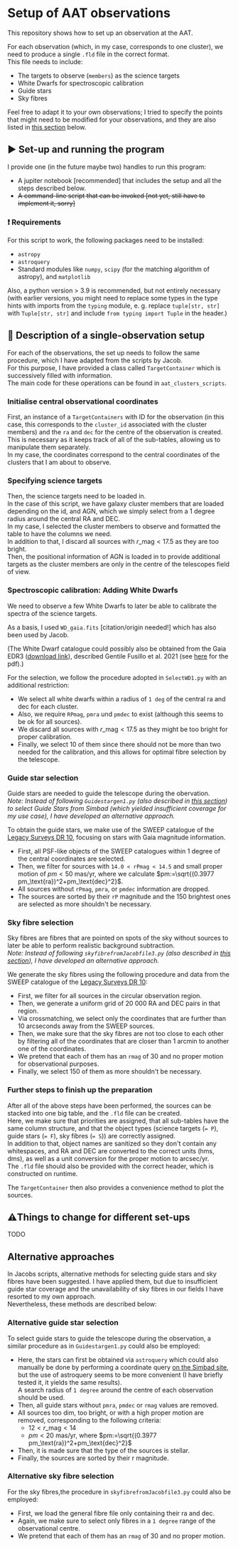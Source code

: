 # Setup of AAT observations

This repository shows how to set up an observation at the AAT.

For each observation (which, in my case, corresponds to one cluster), we need to produce a single `.fld` file in the correct format.\
This file needs to include:

- The targets to observe (`members`) as the science targets
- White Dwarfs for spectroscopic calibration
- Guide stars
- Sky fibres

Feel free to adapt it to your own observations; I tried to specify the points that might need to be modified for your observations, and they are also listed in [this section](#things_to_change) below.
  
## :arrow_forward: Set-up and running the program

I provide one (in the future maybe two) handles to run this program:

- A jupiter notebook [recommended] that includes the setup and all the steps described below.
- <s>A command-line script that can be invoked [not yet, still have to implement it, sorry]</s>

### :exclamation: Requirements

For this script to work, the following packages need to be installed:

- `astropy`
- `astroquery`
- Standard modules like `numpy`, `scipy` (for the matching algorithm of astropy), and `matplotlib`
  
Also, a python version $>$ 3.9 is recommended, but not entirely necessary (with earlier versions, you might need to replace some types in the type hints with imports from the `typing` module, e. g. replace `tuple[str, str]` with `Tuple[str, str]` and include `from typing import Tuple` in the header.)

## :telescope: Description of a single-observation setup

For each of the observations, the set up needs to follow the same procedure, which I have adapted from the scripts by Jacob.\
For this purpose, I have provided a class called `TargetContainer` which is successively filled with information.\
The main code for these operations can be found in `aat_clusters_scripts`.

### Initialise central observational coordinates

First, an instance of a `TargetContainers` with ID for the observation (in this case, this corresponds to the `cluster_id` associated with the cluster members) and the `ra` and `dec` for the centre of the observation is created.\
This is necessary as it keeps track of all of the sub-tables, allowing us to manipulate them separately.\
In my case, the coordinates correspond to the central coordinates of the clusters that I am about to observe.

### Specifying science targets

Then, the science targets need to be loaded in.\
In the case of this script, we have galaxy cluster members that are loaded depending on the id, and AGN, which we simply select from a 1 degree radius around the central RA and DEC.\
In my case, I selected the cluster members to observe and formatted the table to have the columns we need.\
In addition to that, I discard all sources with $r\text{\_mag} < 17.5$ as they are too bright.\
Then, the positional information of AGN is loaded in to provide additional targets as the cluster members are only in the centre of the telescopes field of view.

### Spectroscopic calibration: Adding White Dwarfs

We need to observe a few White Dwarfs to later be able to calibrate the spectra of the science targets.

As a basis, I used `WD_gaia.fits` [citation/origin needed!] which has also been used by Jacob.

(The White Dwarf catalogue could possibly also be obtained from the Gaia EDR3 ([download link](https://warwick.ac.uk/fac/sci/physics/research/astro/research/catalogues/gaiaedr3_wd_main.fits.gz)), described Gentile Fusillo et al. 2021 (see [here](https://arxiv.org/pdf/2106.07669.pdf) for the pdf).)

For the selection, we follow the procedure adopted in `SelectWD1.py` with an additional restriction:

- We select all white dwarfs within a radius of `1 deg` of the central ra and dec for each cluster.
- Also, we require `RPmag`, `pmra` und `pmdec` to exist (although this seems to be ok for all sources).
- We discard all sources with $r\text{\_mag} < 17.5$ as they might be too bright for proper calibration.
- Finally, we select 10 of them since there should not be more than two needed for the calibration, and this allows for optimal fibre selection by the telescope.

### Guide star selection

Guide stars are needed to guide the telescope during the obervation.\
*Note: Instead of following `Guidestargen1.py` (also described in [this section](#alternative-guide-star-selection)) to select Guide Stars from Simbad (which yielded insufficient coverage for my use case), I have developed an alternative approach.*

To obtain the guide stars, we make use of the SWEEP catalogue of the [Legacy Surveys DR 10](https://www.legacysurvey.org/dr10/description/), focusing on stars with Gaia magnitude information.

- First, all PSF-like objects of the SWEEP catalogues within 1 degree of the central coordinates are selected.
- Then, we filter for sources with `14.0 < rPmag < 14.5` and small proper motion of $pm < 50$ mas/yr, where we calculate $pm:=\sqrt{(0.3977 pm_\text{ra})^2+pm_\text{dec}^2}$.
- All sources without `rPmag`, `pmra`, or `pmdec` information are dropped.
- The sources are sorted by their `rP` magnitude and the 150 brightest ones are selected as more shouldn't be necessary.

### Sky fibre selection

Sky fibres are fibres that are pointed on spots of the sky without sources to later be able to perform realistic background subtraction.\
*Note: Instead of following `skyfibrefromJacobfile3.py` (also described in [this section](#alternative-sky-fibre-selection)), I have developed an alternative approach.*

We generate the sky fibres using the following procedure and data from the SWEEP catalogue of the [Legacy Surveys DR 10](https://www.legacysurvey.org/dr10/description/):

- First, we filter for all sources in the circular observation region.
- Then, we generate a uniform grid of 20 000 RA and DEC pairs in that region.
- Via crossmatching, we select only the coordinates that are further than 10 arcseconds away from the SWEEP sources.
- Then, we make sure that the sky fibres are not too close to each other by filtering all of the coordinates that are closer than 1 arcmin to another one of the coordinates.
- We pretend that each of them has an `rmag` of 30 and no proper motion for observational purposes.
- Finally, we select 150 of them as more shouldn't be necessary.

### Further steps to finish up the preparation

After all of the above steps have been performed, the sources can be stacked into one big table, and the `.fld` file can be created.\
Here, we make sure that priorities are assigned, that all sub-tables have the same column structure, and that the object types (science targets (`= P`), guide stars (`= F`), sky fibres (`= S`)) are correctly assigned.\
In addition to that, object names are sanitized so they don't contain any whitespaces, and RA and DEC are converted to the correct units (hms, dms), as well as a unit conversion for the proper motion to arcsec/yr.\
The `.fld` file should also be provided with the correct header, which is constructed on runtime.

The `TargetContainer` then also provides a convenience method to plot the sources.

## <a id="things_to_change" name="things_to_change"></a>:warning:Things to change for different set-ups

TODO

## Alternative approaches

In Jacobs scripts, alternative methods for selecting guide stars and sky fibres have been suggested. I have applied them, but due to insufficient guide star coverage and the unavailability of sky fibres in our fields I have resorted to my own approach.\
Nevertheless, these methods are described below:

### Alternative guide star selection

To select guide stars to guide the telescope during the observation, a similar procedure as in `Guidestargen1.py` could also be employed:

- Here, the stars can first be obtained via `astroquery` which could also manually be done by performing a coordinate query [on the Simbad site](http://simbad.cds.unistra.fr/simbad/sim-fcoo), but the use of astroquery seems to be more convenient (I have briefly tested it, it yields the same results).\
A search radius of `1 degree` around the centre of each observation should be used.
- Then, all guide stars without `pmra`, `pmdec` or `rmag` values are removed.
- All sources too dim, too bright, or with a high proper motion are removed, corresponding to the following criteria:
  - $12 < r \text{\_mag} < 14$
  - $pm < 20$ mas/yr, where $pm:=\sqrt{(0.3977 pm_\text{ra})^2+pm_\text{dec}^2}$
- Then, it is made sure that the type of the sources is stellar.
- Finally, the sources are sorted by their r magnitude.

### Alternative sky fibre selection

For the sky fibres,the procedure in `skyfibrefromJacobfile3.py` could also be employed:

- First, we load the general fibre file only containing their ra and dec.
- Again, we make sure to select only fibres in a `1 degree` range of the observational centre.
- We pretend that each of them has an `rmag` of 30 and no proper motion.
